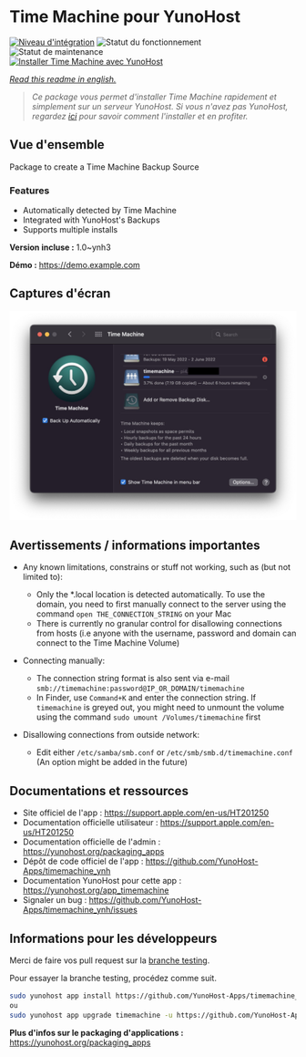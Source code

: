 <!--
N.B.: This README was automatically generated by https://github.com/YunoHost/apps/tree/master/tools/README-generator
It shall NOT be edited by hand.
-->

# Time Machine pour YunoHost

[![Niveau d'intégration](https://dash.yunohost.org/integration/timemachine.svg)](https://dash.yunohost.org/appci/app/timemachine) ![Statut du fonctionnement](https://ci-apps.yunohost.org/ci/badges/timemachine.status.svg) ![Statut de maintenance](https://ci-apps.yunohost.org/ci/badges/timemachine.maintain.svg)  
[![Installer Time Machine avec YunoHost](https://install-app.yunohost.org/install-with-yunohost.svg)](https://install-app.yunohost.org/?app=timemachine)

*[Read this readme in english.](./README.md)*

> *Ce package vous permet d'installer Time Machine rapidement et simplement sur un serveur YunoHost.
Si vous n'avez pas YunoHost, regardez [ici](https://yunohost.org/#/install) pour savoir comment l'installer et en profiter.*

## Vue d'ensemble

Package to create a Time Machine Backup Source

### Features

- Automatically detected by Time Machine
- Integrated with YunoHost's Backups
- Supports multiple installs

**Version incluse :** 1.0~ynh3

**Démo :** https://demo.example.com

## Captures d'écran

![Capture d'écran de Time Machine](./doc/screenshots/example.jpg)

## Avertissements / informations importantes

* Any known limitations, constrains or stuff not working, such as (but not limited to):
    * Only the *.local location is detected automatically. To use the domain, you need to first manually connect to the server using the command `open THE_CONNECTION_STRING` on your Mac
    * There is currently no granular control for disallowing connections from hosts (i.e anyone with the username, password and domain can connect to the Time Machine Volume)

* Connecting manually:
    * The connection string format is also sent via e-mail `smb://timemachine:password@IP_OR_DOMAIN/timemachine`
    * In Finder, use `Command+K` and enter the connection string. If `timemachine` is greyed out, you might need to unmount the volume using the command `sudo umount /Volumes/timemachine` first

* Disallowing connections from outside network:
    * Edit either `/etc/samba/smb.conf` or `/etc/smb/smb.d/timemachine.conf` (An option might be added in the future)

## Documentations et ressources

* Site officiel de l'app : <https://support.apple.com/en-us/HT201250>
* Documentation officielle utilisateur : <https://support.apple.com/en-us/HT201250>
* Documentation officielle de l'admin : <https://yunohost.org/packaging_apps>
* Dépôt de code officiel de l'app : <https://github.com/YunoHost-Apps/timemachine_ynh>
* Documentation YunoHost pour cette app : <https://yunohost.org/app_timemachine>
* Signaler un bug : <https://github.com/YunoHost-Apps/timemachine_ynh/issues>

## Informations pour les développeurs

Merci de faire vos pull request sur la [branche testing](https://github.com/YunoHost-Apps/timemachine_ynh/tree/testing).

Pour essayer la branche testing, procédez comme suit.

``` bash
sudo yunohost app install https://github.com/YunoHost-Apps/timemachine_ynh/tree/testing --debug
ou
sudo yunohost app upgrade timemachine -u https://github.com/YunoHost-Apps/timemachine_ynh/tree/testing --debug
```

**Plus d'infos sur le packaging d'applications :** <https://yunohost.org/packaging_apps>
